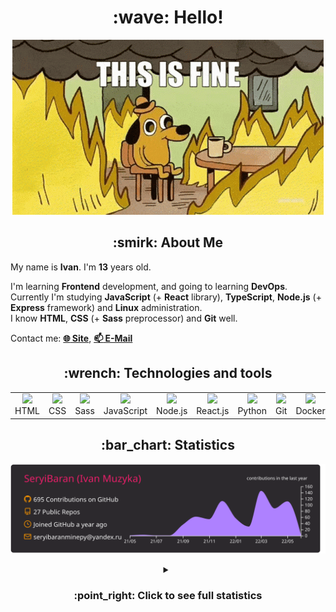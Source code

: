 <h1 align="center">:wave: Hello!</h1>

<p align="center"><img src="images/this-is-fine.gif" /></p>

<h2 align="center">:smirk: About Me</h2>

My name is **Ivan**. I'm **13** years old.

I'm learning **Frontend** development, and going to learning **DevOps**.  
Currently I'm studying **JavaScript** (+ **React** library), **TypeScript**, **Node.js** (+ **Express** framework) and **Linux** administration.  
I know **HTML**, **CSS** (+ **Sass** preprocessor) and **Git** well.  

Contact me: [**:globe_with_meridians: Site**](https://seryibaran.github.io), [**:mailbox: E-Mail**](mailto:seryibaranminepy@yandex.ru)

<h2 align="center">:wrench: Technologies and tools</h2>
<table style="border-size:0px" align="center">
  <tr>
    <td style="border: none;" width="90" align="center"><a href="https://developer.mozilla.org/docs/Web/HTML"><img src="https://cdn.iconscout.com/icon/free/png-64/html-1175208.png"></a>HTML</td>
    <td style="border: none;" width="90" align="center"><a href="https://developer.mozilla.org/docs/Web/CSS"><img src="https://cdn.iconscout.com/icon/free/png-64/css-1175237.png"></a>CSS</td>
    <td style="border: none;" width="90" align="center"><a href="https://sass-lang.com/"><img src="https://cdn.iconscout.com/icon/free/png-64/sass-226054.png"></a>Sass</td>
    <td style="border: none;" width="90" align="center"><a href="https://developer.mozilla.org/docs/Web/JavaScript"><img src="https://cdn.iconscout.com/icon/free/png-64/js-3029998.png"></a>JavaScript</td>
    <td style="border: none;" width="90" align="center"><a href="https://nodejs.org"><img src="https://cdn.iconscout.com/icon/free/png-64/node-js-1174925.png"></a>Node.js</td>
    <td style="border: none;" width="90" align="center"><a href="https://reactjs.org/"><img src="https://cdn.iconscout.com/icon/free/png-64/react-282599.png"></a>React.js</td>
    <td style="border: none;" width="90" align="center"><a href="https://www.python.org/"><img src="https://cdn.iconscout.com/icon/free/png-64/python-2-226051.png"></a>Python</td>
    <td style="border: none;" width="90" align="center"><a href="https://git-scm.com/"><img src="https://cdn.iconscout.com/icon/free/png-64/git-225996.png"></a>Git</td>
    <td style="border: none;" width="90" align="center"><a href="https://www.docker.com/"><img src="https://cdn.iconscout.com/icon/free/png-64/docker-2944835.png"></a>Docker</td>
    <td style="border: none;" width="90" align="center"><a href="https://www.kernel.org/"><img src="https://cdn.iconscout.com/icon/free/png-64/linux-1174928.png"></a>Linux</td>
  </tr>
</table>

<h2 align="center">:bar_chart: Statistics</h2>

<p align="center"><img src="https://raw.githubusercontent.com/SeryiBaran/seryibaran/master/profile-summary-card-output/monokai/0-profile-details.svg" /></p>

<details>
  <summary align="center"><h3>:point_right: <b>Click to see full statistics</b></h3></summary>

<!--START_SECTION:waka-->
![Code Time](http://img.shields.io/badge/Code%20Time-24%20hrs%2057%20mins-blue)

![Profile Views](http://img.shields.io/badge/Profile%20Views-138-blue)

**🐱 My GitHub Data** 

> 🏆 388 Contributions in the Year 2022
 > 
> 📦 259.0 kB Used in GitHub's Storage 
 > 
> 🚫 Not Opted to Hire
 > 
> 📜 32 Public Repositories 
 > 
> 🔑 1 Private Repository 
 > 
**I'm an Early 🐤** 

```text
🌞 Morning    113 commits    █████░░░░░░░░░░░░░░░░░░░░   20.47% 
🌆 Daytime    319 commits    ██████████████░░░░░░░░░░░   57.79% 
🌃 Evening    120 commits    █████░░░░░░░░░░░░░░░░░░░░   21.74% 
🌙 Night      0 commits      ░░░░░░░░░░░░░░░░░░░░░░░░░   0.0%

```
📅 **I'm Most Productive on Wednesday** 

```text
Monday       72 commits     ███░░░░░░░░░░░░░░░░░░░░░░   13.04% 
Tuesday      67 commits     ███░░░░░░░░░░░░░░░░░░░░░░   12.14% 
Wednesday    119 commits    █████░░░░░░░░░░░░░░░░░░░░   21.56% 
Thursday     58 commits     ██░░░░░░░░░░░░░░░░░░░░░░░   10.51% 
Friday       99 commits     ████░░░░░░░░░░░░░░░░░░░░░   17.93% 
Saturday     78 commits     ███░░░░░░░░░░░░░░░░░░░░░░   14.13% 
Sunday       59 commits     ██░░░░░░░░░░░░░░░░░░░░░░░   10.69%

```


📊 **This Week I Spent My Time On** 

```text
⌚︎ Time Zone: Europe/Moscow

💬 Programming Languages: 
TypeScript               1 hr 54 mins        █████████████░░░░░░░░░░░░   54.04% 
JavaScript               26 mins             ███░░░░░░░░░░░░░░░░░░░░░░   12.33% 
Sublime Text Config      22 mins             ██░░░░░░░░░░░░░░░░░░░░░░░   10.64% 
Docker                   10 mins             █░░░░░░░░░░░░░░░░░░░░░░░░   5.05% 
YAML                     10 mins             █░░░░░░░░░░░░░░░░░░░░░░░░   4.88%

🔥 Editors: 
Sublime Text             3 hrs 2 mins        █████████████████████░░░░   85.95% 
VS Code                  25 mins             ███░░░░░░░░░░░░░░░░░░░░░░   12.11% 
Atom                     4 mins              ░░░░░░░░░░░░░░░░░░░░░░░░░   1.93%

🐱‍💻 Projects: 
ddtReactCourse           1 hr 54 mins        █████████████░░░░░░░░░░░░   54.04% 
Unknown Project          36 mins             ████░░░░░░░░░░░░░░░░░░░░░   17.43% 
docker-test              31 mins             ███░░░░░░░░░░░░░░░░░░░░░░   15.0% 
vscdckr-test             20 mins             ██░░░░░░░░░░░░░░░░░░░░░░░   9.69% 
learn-web                7 mins              █░░░░░░░░░░░░░░░░░░░░░░░░   3.61%

💻 Operating System: 
Windows                  1 hr 58 mins        ██████████████░░░░░░░░░░░   55.98% 
Linux                    1 hr 33 mins        ███████████░░░░░░░░░░░░░░   44.02%

```

**I Mostly Code in HTML** 

```text
HTML                     9 repos             ████████░░░░░░░░░░░░░░░░░   32.14% 
SCSS                     5 repos             ████░░░░░░░░░░░░░░░░░░░░░   17.86% 
JavaScript               5 repos             ████░░░░░░░░░░░░░░░░░░░░░   17.86% 
Python                   4 repos             ███░░░░░░░░░░░░░░░░░░░░░░   14.29% 
CSS                      3 repos             ██░░░░░░░░░░░░░░░░░░░░░░░   10.71%

```


**Timeline**

![Chart not found](https://raw.githubusercontent.com/SeryiBaran/SeryiBaran/master/charts/bar_graph.png) 


 Last Updated on 02/06/2022 16:40:30 UTC
<!--END_SECTION:waka-->

</details>
